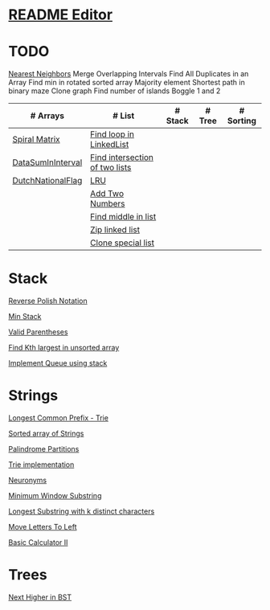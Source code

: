 # [README Editor](https://stackedit.io/app#)

# TODO
[Nearest Neighbors](https://www.geeksforgeeks.org/closest-pair-of-points-onlogn-implementation/)
Merge Overlapping Intervals
Find All Duplicates in an Array
Find min in rotated sorted array
Majority element
Shortest path in binary maze
Clone graph
Find number of islands
Boggle 1 and 2

|# Arrays  |# List | # Stack | # Tree  | # Sorting |
|----------|-------|---------|---------|-----------|
|[Spiral Matrix](https://github.com/leoriazuddin/ds-and-algo/blob/master/src/main/java/arrays/SpiralMatrix.java)|[Find loop in LinkedList](https://github.com/leoriazuddin/ds-and-algo/blob/master/src/main/java/lists/DetectAndRemoveLoop.java)||||[QuickSort](https://github.com/leoriazuddin/ds-and-algo/blob/master/src/main/java/sorting/QuickSort.java)|
|[DataSumInInterval](https://github.com/leoriazuddin/ds-and-algo/blob/master/src/main/java/arrays/DataSumInInterval.java)|[Find intersection of two lists](https://github.com/leoriazuddin/ds-and-algo/blob/master/src/main/java/lists/ListIntersectionNode.java)|||||[MergeSort](https://github.com/leoriazuddin/ds-and-algo/blob/master/src/main/java/sorting/MergeSort.java)|
|[DutchNationalFlag](https://github.com/leoriazuddin/ds-and-algo/blob/master/src/main/java/arrays/DutchNationalFlag.java)|[LRU](https://github.com/leoriazuddin/ds-and-algo/blob/master/src/main/java/lists/LRU.java)|||||[Merge K Sorted Lists](https://github.com/leoriazuddin/ds-and-algo/blob/master/src/main/java/sorting/MergeKSortedLists.java)|
||[Add Two Numbers](https://github.com/leoriazuddin/ds-and-algo/blob/master/src/main/java/lists/AddTwoNumbers.java)||||[Merge K Sorted Arrays](https://github.com/leoriazuddin/ds-and-algo/blob/master/src/main/java/sorting/MergeKSortedArrays.java)|
||[Find middle in list](https://github.com/leoriazuddin/ds-and-algo/blob/master/src/main/java/lists/FindTheMiddle.java)||||[3Sum](https://github.com/leoriazuddin/ds-and-algo/blob/master/src/main/java/sorting/ThreeSum.java)|
||[Zip linked list](https://github.com/leoriazuddin/ds-and-algo/blob/master/src/main/java/lists/Zip.java)||||[GroupNumbers](https://github.com/leoriazuddin/ds-and-algo/blob/master/src/main/java/sorting/GroupNumbers.java)|
||[Clone special list](https://github.com/leoriazuddin/ds-and-algo/blob/master/src/main/java/lists/CloneSpecialList.java)|||||

# Stack
[Reverse Polish Notation](https://github.com/leoriazuddin/ds-and-algo/blob/master/src/main/java/stack/ReversePolishNotation.java)

[Min Stack](https://github.com/leoriazuddin/ds-and-algo/blob/master/src/main/java/stack/MinStack.java)

[Valid Parentheses](https://github.com/leoriazuddin/ds-and-algo/blob/master/src/main/java/stack/ValidParentheses.java)

[Find Kth largest in unsorted array](https://github.com/leoriazuddin/ds-and-algo/blob/master/src/main/java/stack/KthLargest.java)

[Implement Queue using stack](https://github.com/leoriazuddin/ds-and-algo/blob/master/src/main/java/stack/QueueStack.java)

# Strings
[Longest Common Prefix - Trie](https://github.com/leoriazuddin/ds-and-algo/blob/master/src/main/java/strings/LongestCommonPrefixTrie.java)

[Sorted array of Strings](https://github.com/leoriazuddin/ds-and-algo/blob/master/src/main/java/strings/SearchSortedArrayOfStrings.java)

[Palindrome Partitions](https://github.com/leoriazuddin/ds-and-algo/blob/master/src/main/java/strings/PalindromePartitioning.java)

[Trie implementation](https://github.com/leoriazuddin/ds-and-algo/blob/master/src/main/java/strings/Trie.java)

[Neuronyms](https://github.com/leoriazuddin/ds-and-algo/blob/master/src/main/java/strings/Neuronyms.java)

[Minimum Window Substring](https://github.com/leoriazuddin/ds-and-algo/blob/master/src/main/java/strings/MinimumWindowSubstring.java)

[Longest Substring with k distinct characters](https://github.com/leoriazuddin/ds-and-algo/blob/master/src/main/java/strings/LongestSubstringWithKDistinctCharacters.java)

[Move Letters To Left](https://github.com/leoriazuddin/ds-and-algo/blob/master/src/main/java/strings/MoveLettersToLeft.java)

[Basic Calculator II](https://github.com/leoriazuddin/ds-and-algo/blob/master/src/main/java/strings/BasicCalculator.java)

# Trees

[Next Higher in BST](https://github.com/leoriazuddin/ds-and-algo/blob/master/src/main/java/trees/FindNextHigher.java)

